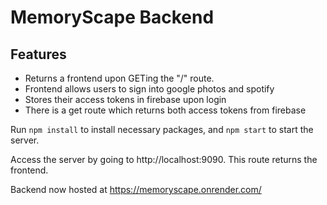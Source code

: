 # MemoryScape Backend

## Features
* Returns a frontend upon GETing the "/" route.
* Frontend allows users to sign into google photos and spotify
* Stores their access tokens in firebase upon login
* There is a get route which returns both access tokens from firebase

Run ```npm install``` to install necessary packages, and ```npm start``` to start the server.

Access the server by going to http://localhost:9090. This route returns the frontend.

Backend now hosted at https://memoryscape.onrender.com/
